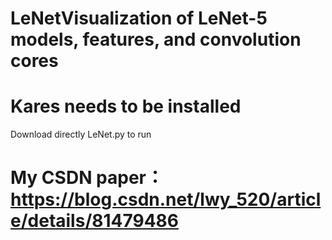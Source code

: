  # LeNetVisualization of LeNet-5 models, features, and convolution cores
 # Kares needs to be installed
  Download directly LeNet.py  to run
 # My CSDN paper：https://blog.csdn.net/lwy_520/article/details/81479486
